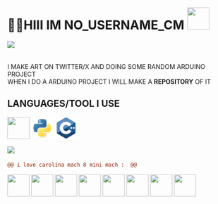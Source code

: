 # 🎩💜HIII IM NO_USERNAME_CM <img src="https://static.wikia.nocookie.net/regretevator/images/b/bc/Mach_render.png/revision/latest/scale-to-width-down/1000?cb=20240408051731" style="width:50px;height:50px;"/>
<img src="https://64.media.tumblr.com/05ef5b7b8abc47b5b78e815e645deb8f/5e7ff47181f77230-47/s1280x1920/eeddfa0a830130b561762015cd171c11ebdc92bc.pnj"> 

</br> I MAKE ART ON TWITTER/X AND DOING SOME RANDOM ARDUINO PROJECT </br>
WHEN I DO A ARDUINO PROJECT I WILL MAKE A **REPOSITORY** OF IT 

## LANGUAGES/TOOL I USE
<img src="https://cdn.worldvectorlogo.com/logos/arduino-1.svg" style="width:50px;height:50px;"> </a> <img src="https://raw.githubusercontent.com/devicons/devicon/master/icons/python/python-original.svg" style="width:50px;height:50px;"> </a> <img src="https://raw.githubusercontent.com/github/explore/180320cffc25f4ed1bbdfd33d4db3a66eeeeb358/topics/cpp/cpp.png" style="width:50px;height:50px;"> 

<img src="https://github-readme-stats.vercel.app/api/top-langs/?username=idkilikemach"/>


 ```diff
 @@ i love carolina mach 8 mini mach :  @@
 ```

<img src="https://static.wikia.nocookie.net/regretevator/images/b/bc/Mach_render.png/revision/latest/scale-to-width-down/1000?cb=20240408051731" style="width:50px;height:50px;"/> </a> <img src="https://static.wikia.nocookie.net/regretevator/images/6/65/Mach_render_2.png/revision/latest/scale-to-width-down/1000?cb=20240408051941" style="width:50px;height:50px;"/> </a> 
<img src="https://static.wikia.nocookie.net/regretevator/images/b/bc/Mach_render.png/revision/latest/scale-to-width-down/1000?cb=20240408051731" style="width:50px;height:50px;"/> </a> <img src="https://static.wikia.nocookie.net/regretevator/images/6/65/Mach_render_2.png/revision/latest/scale-to-width-down/1000?cb=20240408051941" style="width:50px;height:50px;"/> </a>
<img src="https://static.wikia.nocookie.net/regretevator/images/b/bc/Mach_render.png/revision/latest/scale-to-width-down/1000?cb=20240408051731" style="width:50px;height:50px;"/> </a> <img src="https://static.wikia.nocookie.net/regretevator/images/6/65/Mach_render_2.png/revision/latest/scale-to-width-down/1000?cb=20240408051941" style="width:50px;height:50px;"/> </a>
<img src="https://static.wikia.nocookie.net/regretevator/images/b/bc/Mach_render.png/revision/latest/scale-to-width-down/1000?cb=20240408051731" style="width:50px;height:50px;"/> </a> <img src="https://static.wikia.nocookie.net/regretevator/images/6/65/Mach_render_2.png/revision/latest/scale-to-width-down/1000?cb=20240408051941" style="width:50px;height:50px;"/> </a>
